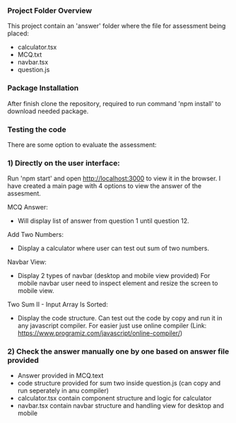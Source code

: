### Project Folder Overview
This project contain an 'answer' folder where the file for assessment being placed:
- calculator.tsx
- MCQ.txt
- navbar.tsx
- question.js

### Package Installation
After finish clone the repository, required to run command 'npm install' to download needed package.

### Testing the code

There are some option to evaluate the assessment:

### 1) Directly on the user interface:
Run 'npm start' and open [http://localhost:3000](http://localhost:3000) to view it in the browser.
I have created a main page with 4 options to view the answer of the assesment.

MCQ Answer:
- Will display list of answer from question 1 until question 12.

Add Two Numbers:
- Display a calculator where user can test out sum of two numbers.

Navbar View:
- Display 2 types of navbar (desktop and mobile view provided)
For mobile navbar user need to inspect element and resize the screen to mobile view.

Two Sum II - Input Array Is Sorted:
- Display the code structure. Can test out the code by copy and run it in any javascript compiler.
For easier just use online compiler (Link: https://www.programiz.com/javascript/online-compiler/)

### 2) Check the answer manually one by one based on answer file provided
- Answer provided in MCQ.text
- code structure provided for sum two inside question.js (can copy and run seperately in anu compiler)
- calculator.tsx contain component structure and logic for calculator
- navbar.tsx contain navbar structure and handling view for desktop and mobile
